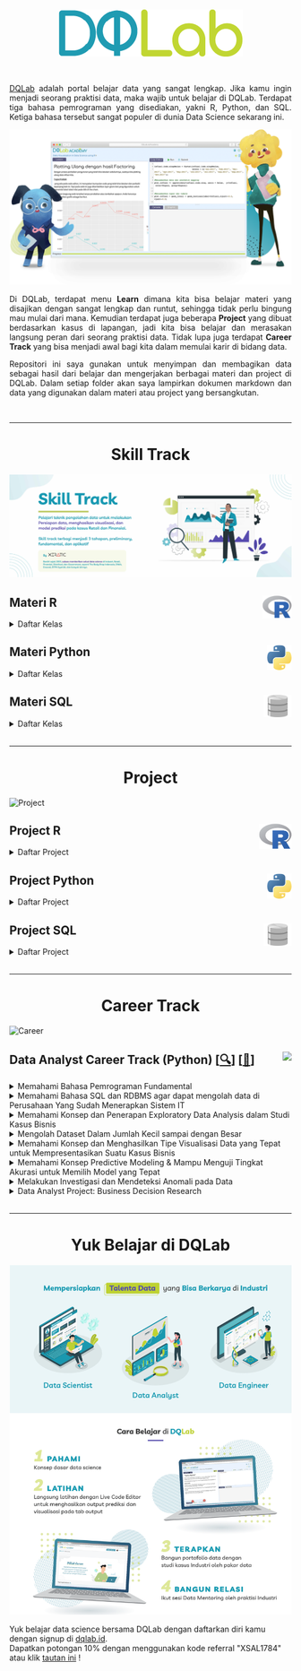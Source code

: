<br />

<p align="center">
  <a href='https://academy.dqlab.id/main/learn_more'><img src="README/DQ_Lab2.png"></a>
</p>

<br />

<p align="justify">
  <a href="https://academy.dqlab.id/main/module">DQLab</a> adalah portal belajar data yang sangat lengkap. Jika kamu ingin menjadi seorang praktisi data, maka wajib untuk belajar di DQLab. Terdapat tiga bahasa pemrograman yang disediakan, yakni R, Python, dan SQL. Ketiga bahasa tersebut sangat populer di dunia Data Science sekarang ini.
</p>

![Hal](README/hal.png)

<p align="justify">
  Di DQLab, terdapat menu <b>Learn</b> dimana kita bisa belajar materi yang disajikan dengan sangat lengkap dan runtut, sehingga tidak perlu bingung mau mulai dari mana. Kemudian terdapat juga beberapa <b>Project</b> yang dibuat berdasarkan kasus di lapangan, jadi kita bisa belajar dan merasakan langsung peran dari seorang praktisi data. Tidak lupa juga terdapat <b>Career Track</b> yang bisa menjadi awal bagi kita dalam memulai karir di bidang data.
</p>

<p align="justify">
  Repositori ini saya gunakan untuk menyimpan dan membagikan data sebagai hasil dari belajar dan mengerjakan berbagai materi dan project di DQLab. Dalam setiap folder akan saya lampirkan dokumen markdown dan data yang digunakan dalam materi atau project yang bersangkutan.
</p>

<br />

---

<!-- # Learn -->

<h1 align="center">Skill Track</h1>

![Learn](README/Learn.jpg)

<!-- <br /> -->

<!-- ![R](README/6.png) -->

## Materi R <a href='README/6.png'><img src='README/6.png' align="right" height="40" /></a>

<details><summary>Daftar Kelas</summary>

### Kelas Persiapan

<details><summary>Daftar Modul</summary>

+ [[📂](<!--https://github.com/MyArist/DQLab/tree/master/Learn/R/Preliminary/Introduction%20to%20Data%20Science%20with%20R--!>)] [[🔍](https://academy.dqlab.id/main/package/practice/111)] [[📃](<!--https://academy.dqlab.id/certificate/pdf/DQLABBGINRUSPHOS--!>)] Introduction to Data Science with R

+ [[📂](<!--https://github.com/MyArist/DQLab/tree/master/Learn/R/Preliminary/R%20Fundamental%20for%20Data%20Science--!>)] [[🔍](https://academy.dqlab.id/main/package/practice/1)] [[📃](https://academy.dqlab.id/certificate/pdf/DQLABINTR1PDUHRA)] R Fundamental for Data Science

</details>

### Kelas Fundamental

<details><summary>Daftar Modul</summary>

- [[📂](<!--https://github.com/MyArist/DQLab/tree/master/Learn/R/Fundamental/Data%20Preparation%20in%20Data%20Science%20using%20R--!>)] [[🔍](https://academy.dqlab.id/main/package/practice/12)] [[📃](<!--https://academy.dqlab.id/certificate/pdf/DQLABDTWR1WHPPSC/--!>)] Data Preparation in Data Science using R

- [[📂](<!--https://github.com/MyArist/DQLab/tree/master/Learn/R/Fundamental/Statistics%20using%20R%20for%20Data%20Science--!>)] [[🔍](https://academy.dqlab.id/main/package/practice/15)] [[📃](<!--https://academy.dqlab.id/certificate/pdf/DQLABINTS1FCCTIJ--!>)] Statistics using R for Data Science

- [[📂](<!--https://github.com/MyArist/DQLab/tree/master/Learn/R/Fundamental/Data%20Visualization%20in%20Data%20Science%20using%20R--!>)] [[🔍](https://academy.dqlab.id/main/package/practice/2)] [[📃](<!--https://academy.dqlab.id/certificate/pdf/DQLABDTVISNKHPAF/--!>)] Data Visualization in Data Science using R

- [[📂](<!--https://github.com/MyArist/DQLab/tree/master/Learn/R/Fundamental/Fundamental%20Data%20Visualization%20using%20R--!>)] [[🔍](https://academy.dqlab.id/main/package/practice/257)] [[📃](<!--https://academy.dqlab.id/certificate/pdf/DQLABINTR1BMSIUI/--!>)] Fundamental Data Visualization using R

- [[📂](<!--https://github.com/MyArist/DQLab/tree/master/Learn/R/Fundamental/Advanced%20Data%20Visualization%20for%20Everyone--!>)] [[🔍](https://academy.dqlab.id/main/package/practice/259)] [[📃](<!--https://academy.dqlab.id/certificate/pdf/DQLABAPL4%20PSAHWV--!>)] Advanced Data Visualization with ggplot2 for Everyone

</details>

### Kelas Penerapan di Industri

<details><summary>Daftar Modul</summary>

- [[📂](<!--https://github.com/MyArist/DQLab/tree/master/Learn/R/Applied%20Data%20Science/Data%20Science%20in%20Finance%20Credit%20Risk%20Analysis--!>)] [[🔍](https://academy.dqlab.id/main/package/practice/81)] [[📃](<!--https://academy.dqlab.id/certificate/pdf/DQLABMLFCRLSGBIB/--!>)] Data Science in Finance: Credit Risk Analysis

- [[📂](<!--https://github.com/MyArist/DQLab/tree/master/Learn/R/Applied%20Data%20Science/Data%20Science%20in%20Retail%20Market%20Basket%20Analysis--!>)] [[🔍](https://academy.dqlab.id/main/package/practice/11)] [[📃](<!--https://academy.dqlab.id/certificate/pdf/DQLABMLMBALMHINQ/--!>)] Data Science in Retail: Market Basket Analysis

- [[📂](<!--https://github.com/MyArist/DQLab/tree/master/Learn/R/Applied%20Data%20Science/Data%20Science%20in%20Marketing%20Customer%20Segmentation--!>)] [[🔍](https://academy.dqlab.id/main/package/practice/7)] [[📃](<!--https://academy.dqlab.id/certificate/pdf/DQLABMLMKTUNNJKU--!>)] Data Science in Marketing: Customer Segmentation

- [[📂](<!--https://github.com/MyArist/DQLab/tree/master/Learn/R/Applied%20Data%20Science/Data%20Science%20in%20Finance%20Dimension%20Reduction--!>)] [[🔍](https://academy.dqlab.id/main/package/practice/89)] [[📃](<!--https://academy.dqlab.id/certificate/pdf/DQLABPCADRJUIDUE/--!>)] Data Science in Finance: Dimension Reduction

- [[📂](<!--https://github.com/MyArist/DQLab/tree/master/Learn/R/Applied%20Data%20Science/Analisis%20Data%20COVID19%20di%20Indonesia--!>)] [[🔍](https://academy.dqlab.id/main/package/practice/253)] [[📃](<!--https://academy.dqlab.id/certificate/pdf/DQLABAPL3%20EVHSSM--!>)] Analisis Data COVID19 di Indonesia

- [[📂](<!--https://github.com/MyArist/DQLab/tree/master/Learn/R/Applied%20Data%20Science/A%20Walk%20Into%20Sensory%20Science--!>)] [[🔍](https://academy.dqlab.id/main/package/practice/281)] [[📃](<!--https://academy.dqlab.id/certificate/pdf/DQLABDSSR1CUOCJI/--!>)] A Walk Into Sensory Science

</details>

</details>

<!-- <br /> -->
    
<!-- ![Python](README/5.png) -->

## Materi Python <a href='README/5.1.png'><img src='README/5.1.png' align="right" height="45" /></a>

<details><summary>Daftar Kelas</summary>

### Kelas Persiapan

<details><summary>Daftar Modul</summary>

- [[📂](<--!https://github.com/MyArist/DQLab/tree/master/Learn/Python/Preliminary/Introduction%20to%20Data%20Science%20with%20Python--!>)] [[🔍](https://academy.dqlab.id/main/package/practice/162)] [[📃](<--!https://academy.dqlab.id/certificate/pdf/DQLABINTP1BJTJVQ--!>)] Introduction to Data Science with Python

- [[📂](<!--https://github.com/MyArist/DQLab/tree/master/Learn/Python/Preliminary/Python%20Fundamental%20for%20Data%20Science--!>)] [[🔍](https://academy.dqlab.id/main/package/practice/45)] [[📃](https://academy.dqlab.id/certificate/pdf/DQLABINTP1CSJGLR/)] Python Fundamental for Data Science

</details>

### Kelas Fundamental

<details><summary>Daftar Modul</summary>

- [[📂](<!--https://github.com/MyArist/DQLab/tree/master/Learn/Python/Fundamental/Data%20Wrangling%20Python--!>)] [[🔍](https://academy.dqlab.id/main/package/practice/79)] [[📃](<!--https://academy.dqlab.id/certificate/pdf/DQLABDTWP1HCKQDN--!>)] Data Wrangling Python

- [[📂](<!--https://github.com/MyArist/DQLab/tree/master/Learn/Python/Fundamental/Python%20for%20Data%20Professional%20Beginner%20-%20Part%201--!>)] [[🔍](https://academy.dqlab.id/main/package/practice/157)] [[📃](https://academy.dqlab.id/certificate/pdf/DQLABINTP1JRCAHC/)] Python for Data Professional Beginner - Part 1

- [[📂](<!--https://github.com/MyArist/DQLab/tree/master/Learn/Python/Fundamental/Python%20for%20Data%20Professional%20Beginner%20-%20Part%202--!>)] [[🔍](https://academy.dqlab.id/main/package/practice/160)] [[📃](https://academy.dqlab.id/certificate/pdf/DQLABINTP1IJJMLV/)] Python for Data Professional Beginner - Part 2

- [[📂](<!--https://github.com/MyArist/DQLab/tree/master/Learn/Python/Fundamental/Python%20for%20Data%20Professional%20Beginner%20-%20Part%203--!>)] [[🔍](https://academy.dqlab.id/main/package/practice/161)] [[📃](<!--https://academy.dqlab.id/certificate/pdf/DQLABINTP1GMBOKW/--!>)] Python for Data Professional Beginner - Part 3

- [[📂](https://github.com/xsalassa/DQLab/blob/main/Learn/Data%20Visualization%20with%20Python%20Matplotlib%20for%20Beginner%20-%20Part%201/Data%20Visualization%20with%20Python%20Matplotlib%20for%20Beginner%20-%20Part%201.ipynb)] [[🔍](https://academy.dqlab.id/main/package/practice/164)] [[📃](https://academy.dqlab.id/certificate/pdf/DQLABINTP1JRCAHC)] Data Visualization with Python Matplotlib for Beginner - Part 1

- [[📂](<!--https://github.com/MyArist/DQLab/tree/master/Learn/Python/Fundamental/Exploratory%20Data%20Analysis%20with%20Python%20for%20Beginner--!>)] [[🔍](https://academy.dqlab.id/main/package/practice/163)] [[📃](https://academy.dqlab.id/certificate/pdf/DQLABINTP1CSJGLR/)] Exploratory Data Analysis with Python for Beginner

- [[📂](<!--https://github.com/MyArist/DQLab/tree/master/Learn/Python/Fundamental/Data%20Visualization%20with%20Python%20Matplotlib%20for%20Beginner%20-%20Part%202--!>)] [[🔍](https://academy.dqlab.id/main/package/practice/165)] [[📃](<!--https://academy.dqlab.id/certificate/pdf/DQLABINTP1PEOLAL/--!>)] Data Visualization with Python Matplotlib for Beginner - Part 2

- [[📂](<!--https://github.com/MyArist/DQLab/tree/master/Learn/Python/Fundamental/Data%20Quality%20with%20Python%20for%20Beginner--!>)] [[🔍](https://academy.dqlab.id/main/package/practice/166)] [[📃](<!--https://academy.dqlab.id/certificate/pdf/DQLABDVIZ2AUUCMW/--!>)] Data Quality with Python for Beginner

- [[📂](<!--https://github.com/MyArist/DQLab/tree/master/Learn/Python/Fundamental/Machine%20Learning%20With%20Python%20for%20Beginner--!>)] [[🔍](https://academy.dqlab.id/main/package/practice/169)] [[📃](<!--https://academy.dqlab.id/certificate/pdf/DQLABDVIZ2ODOJPA/--!>)] Machine Learning With Python for Beginner

- [[📂]()] [[🔍](https://academy.dqlab.id/main/package/practice/177)] [[📃](<!--https://academy.dqlab.id/certificate/pdf/DQLABINTP1TUORIC--!>)] Fundamental Data Visualization with Python

- [[📂](<!--https://github.com/MyArist/DQLab/tree/master/Learn/Python/Fundamental/Data%20Manipulation%20with%20Pandas%20-%20Part%201--!>)] [[🔍](https://academy.dqlab.id/main/package/practice/178)] [[📃](<!--https://academy.dqlab.id/certificate/pdf/DQLABINTP1KCGLNG/--!>)] Data Manipulation with Pandas - Part 1

- [[📂](<!--https://github.com/MyArist/DQLab/tree/master/Learn/Python/Fundamental/Data%20Manipulation%20with%20Pandas%20-%20Part%202--!>)] [[🔍](https://academy.dqlab.id/main/package/practice/252)] [[📃](<!--https://academy.dqlab.id/certificate/pdf/DQLABINTP1FGMHKR/--!>)] Data Manipulation with Pandas - Part 2

- [[📂](<!--https://github.com/MyArist/DQLab/tree/master/Learn/Python/Fundamental/Statistic%20using%20Python%20for%20Data%20Science--!>)] [[🔍](https://academy.dqlab.id/main/package/practice/288)] [[📃](<!--https://academy.dqlab.id/certificate/pdf/DQLABSWP1%20ELVIKP/--!>)] Statistic using Python for Data Science

- [[📂](<!--https://github.com/MyArist/DQLab/tree/master/Learn/Python/Fundamental/Statistic%20using%20Python%20for%20Data%20Science%20-%20Part%202--!>)] [[🔍](https://academy.dqlab.id/main/package/practice/290)] [[📃](<!--https://academy.dqlab.id/certificate/pdf/DQLABSWP1%20FKRWOF/--!>)] Statistic using Python for Data Science - Part 2

- [[📂](<!--https://github.com/MyArist/DQLab/tree/master/Learn/Python/Fundamental/Data%20Visualization%20using%20Plotnine--!>)] [[🔍](https://academy.dqlab.id/main/package/practice/295)] [[📃](<!--https://academy.dqlab.id/certificate/pdf/DQLABDVPP9FAWBWF/--!>)] Data Visualization using Plotnine

</details>

### Kelas Penerapan di Industri

<details><summary>Daftar Modul</summary>

- [[📂](<!--https://github.com/MyArist/DQLab/tree/master/Learn/Python/Applied%20Data%20Science/Basic%20Feature%20Discovering%20for%20Machine%20Learning--!>)] [[🔍](https://academy.dqlab.id/main/package/practice/179)] [[📃](<!--https://academy.dqlab.id/certificate/pdf/DQLABFATPYWBWGKN--!>)] Basic Feature Discovering for Machine Learning

- [[📂](<!--https://github.com/MyArist/DQLab/tree/master/Learn/Python/Applied%20Data%20Science/Data%20Science%20in%20Telco%20Data%20Cleansing--!>)] [[🔍](https://academy.dqlab.id/main/package/practice/247)] [[📃](<!--https://academy.dqlab.id/certificate/pdf/DQLABAPL1%20BVFPEI--!>)] Data Science in Telco: Data Cleansing

- [[📂](<!--https://github.com/MyArist/DQLab/tree/master/Learn/Python/Applied%20Data%20Science/Customer%20Churn%20Prediction%20using%20Machine%20Learning--!>)] [[🔍](https://academy.dqlab.id/main/package/practice/249)] [[📃](<!--https://academy.dqlab.id/certificate/pdf/DQLABAPL2%20JGNGCK--!>)] Customer Churn Prediction using Machine Learning

- [[📂](<!--https://github.com/MyArist/DQLab/tree/master/Learn/Python/Applied%20Data%20Science/Data%20Science%20Project%20Analisis%20Data%20COVID19%20di%20Dunia%20%26%20ASEAN--!>)] [[🔍](https://academy.dqlab.id/main/package/practice/260)] [[📃](<!--https://academy.dqlab.id/certificate/pdf/DQLABINTP1BAIQSQ/--!>)] Data Science Project: Analisis Data COVID19 di Dunia & ASEAN

- [[📂](<!--https://github.com/MyArist/DQLab/tree/master/Learn/Python/Applied%20Data%20Science/Data%20Analyst%20Project%20Business%20Decision%20Research--!>)] [[🔍](https://academy.dqlab.id/main/package/practice/284)] [[📃](<!--https://academy.dqlab.id/certificate/pdf/DQLABDVIZ2AEGGHH/--!>)] Data Analyst Project: Business Decision Research

- [[📂](<!--https://github.com/MyArist/DQLab/tree/master/Learn/Python/Applied%20Data%20Science/Eksplorasi%20dan%20Analisis%20Data%20COVID-19%20Indonesia%20using%20Python--!>)] [[🔍](https://academy.dqlab.id/main/package/practice/287)] [[📃](<!--https://academy.dqlab.id/certificate/pdf/DQLABACWP1OSMEUO/--!>)] Eksplorasi dan Analisis Data COVID-19 Indonesia using Python

- [[📂](<!--https://github.com/MyArist/DQLab/tree/master/Learn/Python/Applied%20Data%20Science/Data%20Science%20in%20Marketing%20%20Customer%20Segmentation%20with%20Python--!>)] [[🔍](https://academy.dqlab.id/main/package/practice/293)] [[📃](<!--https://academy.dqlab.id/certificate/pdf/DQLABDSCS1VGTGPJ/--!>)] Data Science in Marketing : Customer Segmentation with Python

- [[📂](<!--https://github.com/MyArist/DQLab/tree/master/Learn/Python/Applied%20Data%20Science/Data%20Science%20in%20Marketing%20%20Customer%20Segmentation%20with%20Python%20part%202--!>)] [[🔍](https://academy.dqlab.id/main/package/practice/294)] [[📃](<!--ttps://academy.dqlab.id/certificate/pdf/DQLABDSCS1TNUNDC/--!>)] Data Science in Marketing : Customer Segmentation with Python part 2

</details>

</details>

<!-- <br /> -->

<!-- ![SQL](README/4.png) -->

## Materi SQL <a href='README/4.2.png'><img src='README/4.2.png' align="right" height="40" /></a>

<details><summary>Daftar Kelas</summary>

### Kelas Persiapan

<details><summary>Daftar Modul</summary>

- [[📂](<!--https://github.com/MyArist/DQLab/tree/master/Learn/SQL/Preliminary/Fundamental%20SQL%20with%20SELECT%20Statement--!>)] [[🔍](https://academy.dqlab.id/main/package/practice/91)] [[📃](<!--https://academy.dqlab.id/certificate/pdf/DQLABSQLT1FLMKIW--!>)] Fundamental SQL with SELECT Statement

</details>

### Kelas Fundamental

<details><summary>Daftar Modul</summary>

- [[📂](<!--https://github.com/MyArist/DQLab/tree/master/Learn/SQL/Fundamental/Fundamental%20SQL%20Using%20SELECT%20Statement--!>)] [[🔍](https://academy.dqlab.id/main/package/practice/213)] [[📃](<!--https://academy.dqlab.id/certificate/pdf/DQLABSQLT1VPCNOL/--!>)] Fundamental SQL Using SELECT Statement

- [[📂](<!--https://github.com/MyArist/DQLab/tree/master/Learn/SQL/Fundamental/Fundamental%20SQL%20Using%20FUNCTION%20and%20GROUP%20BY--!>)] [[🔍](https://academy.dqlab.id/main/package/practice/171)] [[📃](<!--https://academy.dqlab.id/certificate/pdf/DQLABSQLT2GFGROP/--!>)] Fundamental SQL Using FUNCTION and GROUP BY

- [[📂](<!--https://github.com/MyArist/DQLab/tree/master/Learn/SQL/Fundamental/Fundamental%20SQL%20Using%20INNER%20JOIN%20and%20UNION--!>)] [[🔍](https://academy.dqlab.id/main/package/practice/244)] [[📃](<!--https://academy.dqlab.id/certificate/pdf/DQLABSQLT2NGUHHK/--!>)] Fundamental SQL Using INNER JOIN and UNION

- [[📂](<!--https://github.com/MyArist/DQLab/tree/master/Learn/SQL/Fundamental/Fundamental%20SQL%20Group%20By%20and%20Having--!>)] [[🔍](https://academy.dqlab.id/main/package/practice/291)] [[📃](<!--https://academy.dqlab.id/certificate/pdf/DQLABFSQL3PDLJDJ/--!>)] Fundamental SQL Group By and Having

</details>

</details>

<br />

---

<h1 align="center">Project</h1>

![Project](README/Project.jpg)

## Project R <a href='README/6.png'><img src='README/6.png' align="right" height="45" /></a>

<details><summary>Daftar Project</summary>

- [[📂](<!--https://github.com/MyArist/DQLab/tree/master/Project/R/Project%20Machine%20Learning%20for%20Retail%20with%20R%20Product%20Packaging--!>)] [[🔍](https://academy.dqlab.id/main/package/project/16)] [[📃](<!--https://academy.dqlab.id/certificate/pdf/DQLABPRJCTGMBDEV/--!>)] Project Machine Learning for Retail with R: Product Packaging

- [[📂](<!--https://github.com/MyArist/DQLab/tree/master/Project/R/Project%20Data%20Analysis%20for%20Finance%20Performa%20Cabang--!>)] [[🔍](https://academy.dqlab.id/main/package/project/215)] [[📃](<!--https://academy.dqlab.id/certificate/pdf/DQLABPRJ8%20BWNISN--!>)] Project Data Analysis for Finance: Performa Cabang

- [[📂](<!--https://github.com/MyArist/DQLab/tree/master/Project/R/Project%20Data%20Analysis%20for%20Finance%20Proses%20Investasi%20Investor--!>)] [[🔍](https://academy.dqlab.id/main/package/project/245)] [[📃](<!--https://academy.dqlab.id/certificate/pdf/DQLABPRJC9BNWJUF/--!>)] Project Data Analysis for Finance: Proses Investasi Investor

- [[❌]()] [[🔍](https://academy.dqlab.id/main/package/project/298)] [[❌]()] Project Assessment using R

- [[❌]()] [[🔍](https://academy.dqlab.id/main/package/project/299)] [[❌]()] Project Analisa Klasifikasi Pinjaman untuk Sektor UMKM

</details>

<!-- <br /> -->
    
<!-- ![Python](README/5.png) -->

## Project Python <a href='README/5.1.png'><img src='README/5.1.png' align="right" height="45" /></a>

<details><summary>Daftar Project</summary>

- [[📂](<!--https://github.com/MyArist/DQLab/tree/master/Project/Python/Data%20Science%20Challenge%20with%20Python)] [[🔍](https://academy.dqlab.id/main/package/project/158--!>)] [[📃](<!--https://academy.dqlab.id/certificate/pdf/DQLABPRJC2JCPTWE/--!>)] Data Science Challenge with Python

- [[📂](<!--https://github.com/MyArist/DQLab/tree/master/Project/Python/Data%20Engineer%20Challenge%20with%20Python)] [[🔍](https://academy.dqlab.id/main/package/project/170--!>)] [[📃](<!--https://academy.dqlab.id/certificate/pdf/DQLABPRJC3FKRGTH/--!>)] Data Engineer Challenge with Python

- [[📂](<!--https://github.com/MyArist/DQLab/tree/master/Project/Python/Project%20Machine%20Learning%20with%20Python%20Building%20Recommender%20System--!>)] [[🔍](https://academy.dqlab.id/main/package/project/212)] [[📃](<!--https://academy.dqlab.id/certificate/pdf/DQLABPRJC5HJDJDN/--!>)] Project Machine Learning with Python: Building Recommender System

- [[📂](<!--https://github.com/MyArist/DQLab/tree/master/Project/Python/Project%20Machine%20Learning%20with%20Python%20Building%20Recommender%20System%20with%20Similarity%20Function--!>)] [[🔍](https://academy.dqlab.id/main/package/project/214)] [[📃](<!--https://academy.dqlab.id/certificate/pdf/DQLABPRJC6RDCMTH--!>)] Project Machine Learning with Python: Building Recommender System with Similarity Function

- [[❌]()] [[🔍](https://academy.dqlab.id/main/package/project/300)] [[❌]()] Modul DTS Professional Academy - Data Engineer

</details>

<!-- <br /> -->

<!-- ![SQL](README/4.png) -->

## Project SQL <a href='README/4.2.png'><img src='README/4.2.png' align="right" height="40" /></a>

<details><summary>Daftar Project</summary>

- [[📂](<!--https://github.com/MyArist/DQLab/tree/master/Project/SQL/Data%20Engineer%20Challenge%20with%20SQL)] [[🔍](https://academy.dqlab.id/main/package/project/99--!>)] [[📃](<!--https://academy.dqlab.id/certificate/pdf/DQLABSQLTSKCOKDK/--!>)] Data Engineer Challenge with SQL

- [[📂](<!--https://github.com/MyArist/DQLab/tree/master/Project/SQL/Project%20Data%20Analysis%20for%20Retail%20Sales%20Performance%20Report--!>)] [[🔍](https://academy.dqlab.id/main/package/project/182)] [[📃](<!--https://academy.dqlab.id/certificate/pdf/DQLABPRJC4RTPCTH/--!>)] Project Data Analysis for Retail: Sales Performance Report

- [[📂](<!--https://github.com/MyArist/DQLab/tree/master/Project/SQL/Project%20Data%20Analysis%20for%20B2B%20Retail%20Customer%20Analytics%20Report--!>)] [[🔍](https://academy.dqlab.id/main/package/project/246)] [[📃](<!--https://academy.dqlab.id/certificate/pdf/DQLABPRJ10BTTRKO--!>)] Project Data Analysis for B2B Retail: Customer Analytics Report

- [[📂](<!--https://github.com/MyArist/DQLab/tree/master/Project/SQL/Data%20Analysis%20for%20E-Commerce%20Challenge--!>)] [[🔍](https://academy.dqlab.id/main/package/project/261)] [[📃](<!--https://academy.dqlab.id/certificate/pdf/DQLABSQLT2NBEATA/--!>)] Data Analysis for E-Commerce Challenge

- [[📂](<!--https://github.com/MyArist/DQLab/tree/master/Project/SQL/Project%20Fundamental%20SQL%20Group%20By%20and%20Having--!>)] [[🔍](https://academy.dqlab.id/main/package/project/292)] [[📃](<!--https://academy.dqlab.id/certificate/pdf/DQLABPFSQ2DHTHGF/--!>)] Project: Fundamental SQL Group By and Having

</details>

<br />

---

<h1 align="center">Career Track</h1>

![Career](README/Career.jpg)

## Data Analyst Career Track (Python) [[🔍](https://academy.dqlab.id/main/track/67)] [[📃](<!--https://academy.dqlab.id/certificate/pdf/DQLABDATRCNBNGVR/TRACK--!>)] <a href='README\analytics2.png'><img src='README\analytics2.png' align="right" height="45" /></a>

<details>
<summary>Memahami Bahasa Pemrograman Fundamental</summary>

- [[📂](<!--https://github.com/MyArist/DQLab/tree/master/Learn/Python/Fundamental/Python%20for%20Data%20Professional%20Beginner%20-%20Part%201--!>)] [[🔍](https://academy.dqlab.id/main/package/practice/157)] [[📃](<!--https://academy.dqlab.id/certificate/pdf/DQLABINTP1JOGKCL/--!>)] Python for Data Professional Beginner - Part 1

- [[📂](<!--https://github.com/MyArist/DQLab/tree/master/Learn/Python/Fundamental/Python%20for%20Data%20Professional%20Beginner%20-%20Part%202--!>)] [[🔍](https://academy.dqlab.id/main/package/practice/160)] [[📃](<!--https://academy.dqlab.id/certificate/pdf/DQLABINTP1TJEAKE/--!>)] Python for Data Professional Beginner - Part 2

- [[📂](<!--https://github.com/MyArist/DQLab/tree/master/Learn/Python/Fundamental/Python%20for%20Data%20Professional%20Beginner%20-%20Part%203--!>)] [[🔍](https://academy.dqlab.id/main/package/practice/161)] [[📃](<!--https://academy.dqlab.id/certificate/pdf/DQLABINTP1GMBOKW/--!>)] Python for Data Professional Beginner - Part 3

</details>

<details>
<summary>Memahami Bahasa SQL dan RDBMS agar dapat mengolah data di Perusahaan Yang Sudah Menerapkan Sistem IT</summary>

- [[📂](<!--https://github.com/MyArist/DQLab/tree/master/Learn/SQL/Fundamental/Fundamental%20SQL%20Using%20SELECT%20Statement--!>)] [[🔍](https://academy.dqlab.id/main/package/practice/213)] [[📃](<!--https://academy.dqlab.id/certificate/pdf/DQLABSQLT1VPCNOL/--!>)] Fundamental SQL Using SELECT Statement

- [[📂](<!--https://github.com/MyArist/DQLab/tree/master/Learn/SQL/Fundamental/Fundamental%20SQL%20Using%20FUNCTION%20and%20GROUP%20BY--!>)] [[🔍](https://academy.dqlab.id/main/package/practice/171)] [[📃](<!--https://academy.dqlab.id/certificate/pdf/DQLABSQLT2GFGROP/--!>)] Fundamental SQL Using FUNCTION and GROUP BY

- [[📂](<!--https://github.com/MyArist/DQLab/tree/master/Learn/SQL/Fundamental/Fundamental%20SQL%20Using%20INNER%20JOIN%20and%20UNION--!>)] [[🔍](https://academy.dqlab.id/main/package/practice/244)] [[📃](<!--https://academy.dqlab.id/certificate/pdf/DQLABSQLT2NGUHHK/--!>)] Fundamental SQL Using INNER JOIN and UNION

</details>

<details>
<summary>Memahami Konsep dan Penerapan Exploratory Data Analysis dalam Studi Kasus Bisnis</summary>

- [[📂](<!--https://github.com/MyArist/DQLab/tree/master/Learn/Python/Fundamental/Exploratory%20Data%20Analysis%20with%20Python%20for%20Beginner--!>)] [[🔍](https://academy.dqlab.id/main/package/practice/163)] [[📃](<!--https://academy.dqlab.id/certificate/pdf/DQLABINTP1CSJGLR/--!>)] Exploratory Data Analysis with Python for Beginner

</details>

<details>
<summary>Mengolah Dataset Dalam Jumlah Kecil sampai dengan Besar</summary>

- [[📂](<!--https://github.com/MyArist/DQLab/tree/master/Learn/Python/Fundamental/Data%20Manipulation%20with%20Pandas%20-%20Part%201--!>)] [[🔍](https://academy.dqlab.id/main/package/practice/178)] [[📃](<!--https://academy.dqlab.id/certificate/pdf/DQLABINTP1KCGLNG/--!>)] Data Manipulation with Pandas - Part 1

- [[📂](<!--https://github.com/MyArist/DQLab/tree/master/Learn/Python/Fundamental/Data%20Manipulation%20with%20Pandas%20-%20Part%202--!>)] [[🔍](https://academy.dqlab.id/main/package/practice/252)] [[📃](<!--https://academy.dqlab.id/certificate/pdf/DQLABINTP1FGMHKR/--!>)] Data Manipulation with Pandas - Part 2

</details>

<details>
<summary>Memahami Konsep dan Menghasilkan Tipe Visualisasi Data yang Tepat untuk Mempresentasikan Suatu Kasus Bisnis</summary>

- [[📂](<!--https://github.com/MyArist/DQLab/tree/master/Learn/Python/Fundamental/Data%20Visualization%20with%20Python%20Matplotlib%20for%20Beginner%20-%20Part%201--!>)] [[🔍](https://academy.dqlab.id/main/package/practice/164)] [[📃](<!--https://academy.dqlab.id/certificate/pdf/DQLABDTWP1OERWOT/--!>)] Data Visualization with Python Matplotlib for Beginner - Part 1

- [[📂](<!--https://github.com/MyArist/DQLab/tree/master/Learn/Python/Fundamental/Data%20Visualization%20with%20Python%20Matplotlib%20for%20Beginner%20-%20Part%202--!>)] [[🔍](https://academy.dqlab.id/main/package/practice/165)] [[📃](<!--https://academy.dqlab.id/certificate/pdf/DQLABINTP1PEOLAL/--!>)] Data Visualization with Python Matplotlib for Beginner - Part 2

</details>

<details>
<summary>Memahami Konsep Predictive Modeling & Mampu Menguji Tingkat Akurasi untuk Memilih Model yang Tepat</summary>

- [[📂](<!--https://github.com/MyArist/DQLab/tree/master/Learn/Python/Fundamental/Machine%20Learning%20With%20Python%20for%20Beginner--!>)] [[🔍](https://academy.dqlab.id/main/package/practice/169)] [[📃](<!--https://academy.dqlab.id/certificate/pdf/DQLABDVIZ2ODOJPA/--!>)] Machine Learning With Python for Beginner

</details>

<details>
<summary>Melakukan Investigasi dan Mendeteksi Anomali pada Data</summary>

- [[📂](<!--https://github.com/MyArist/DQLab/tree/master/Learn/Python/Fundamental/Data%20Quality%20with%20Python%20for%20Beginner--!>)] [[🔍](https://academy.dqlab.id/main/package/practice/166)] [[📃](<!--https://academy.dqlab.id/certificate/pdf/DQLABDVIZ2AUUCMW/--!>)] Data Quality with Python for Beginner

</details>

<details>
<summary>Data Analyst Project: Business Decision Research</summary>

- [[📂](<!--https://github.com/MyArist/DQLab/tree/master/Learn/Python/Applied%20Data%20Science/Data%20Analyst%20Project%20Business%20Decision%20Research--!>)] [[🔍](https://academy.dqlab.id/main/package/practice/284)] [[📃](<!--https://academy.dqlab.id/certificate/pdf/DQLABDVIZ2AEGGHH/--!>)] Data Analyst Project: Business Decision Research

</details>

<br />

<!-- <div style="text-align:center">
  <h1>E-Books</h1>
</div>

<img align='right' src = "https://academy.dqlab.id/images/ebook/kettle_cover_new.png" height=300>

## [[📚](https://academy.dqlab.id/ebook/download/kettle.pdf)] Data Warehouse with Kettle - Open Source ETL

<p align="justify">
  Dunia korporasi saat ini menghadapi permasalahan yang hampir sama, yaitu membengkaknya data akibat keberhasilan implementasi berbagai sistem komputer.

  Otomatisasi berjalan dengan baik, namun berbagai laporan yang ingin dihasilkan sebagai output dari sistem tersebut sebagian besar tidak tercapai.Berbagai solusi telah ditawarkan oleh para praktisi IT, dan pendekatan dengan membangun suatu data warehouse adalah yang terbaik.

  E-book ini akan membahas bagaimana membangun Data warehouse dengan Kettle yang bersifat open source dan dapat berjalan di lingkungan multi-platform.
</p>

<br />

<img align='right' src = "https://academy.dqlab.id/images/ebook/instalasi_python_anaconda.png" height=300>

## [[📚](https://academy.dqlab.id/free_ebook/adriyan_instalasi_python3_dan_ide_pada_windows10_dqlab_UPDATE.pdf)] Instalasi Python 3 dan IDE atau Anaconda Distribution pada Windows 10

<p align="justify">
  Penulis artikel tutorial ini adalah Adriyan yang saat ini menjadi salah satu Dosen Teknik Mesin Program Sarjana di Sekolah Tinggi Teknologi Nasional.

  Penulis menggunakan Python untuk riset dalam komputasi saintifik dalam ranah : identifikasi struktur berbasis sinyal vibrasi, desain, simulasi dan pengontrolan manipulator robotik paralel, dan penerapan sistem cerdas untuk penyelesaian persoalan di bidang keteknikmesinan terutama untuk vibrasi dan robotika.

  Penulis lebih banyak menggunakan Python package berupa Numpy, Scipy, SymPy, Keras dan TensorFlow, Scikit-Fuzzy, Matplotlib, dan Bokeh.
</p>

<br />

<img align='right' src = "https://academy.dqlab.id/images/ebook/memahami_pesan_di_balik_data.png" height=300>

## [[📚](https://academy.dqlab.id/free_ebook/MNOR_A_1.pdf)] Memahami Pesan di balik Data, Instalasi dan Analisis Data Sederhana Menggunakan Python untuk Windows 10

<p align="justify">
  Penulis dari artikel tutorial ini adalah M. Nor Abdul Rajak. Saat ini penulis bekerja sebagai freelance personal assistant di salah satu perusahaan pertambangan di Kalimantan Timur.

  Harapan terbesar penulis adalah terciptanya data Environment di Kaltim, karena masih banyak yang menganggap remeh mengenai pekerjaan dalam mengolah data.

  Selain itu, penulis juga berharap artikel tutorial ini sedikit tidaknya bermanfaat untuk pembaca.
</p>

<br />

<img align='right' src = "https://academy.dqlab.id/images/ebook/instalasi_python_windows.png" height=300>

## [[📚](https://academy.dqlab.id/free_ebook/herry_pebbi_andra_instalasi_python_3_pada_windows_10_dqlab.pdf)] Langkah-Langkah untuk Menginstal Program Python 3 pada Sistem Operasi Windows 10 (32-Bit) Menggunakan Visual Studio Community 2019

<p align="justify">
  Penulis dari artikel tutorial ini adalah Herry Pebbi Andra. Saat ini penulis bekerja sebagai karyawan swasta pada bagian IT Staff di daerah Cikarang- Bekasi. Selain itu, penulis juga gemar belajar bahasa pemrograman dan belajar tentang keamanan digital.

  Harapan penulis dari adanya artikel tutorial ini adalah semakin banyak pemuda yang memiliki ide dan inovasi dibidang teknologi dan informasi di Indonesia dan memajukan dan membuat 
 Indonesia dikenal dunia.

  "Banyak berlatih dan bertindaklah, jangan takut akan salah karena tidak akan tahu hasilnya jika tidak di coba" Quote by Herry.
</p>

<br />

<img align='right' src = "https://academy.dqlab.id/images/ebook/azure.png" height=300> 


## [[📚](https://academy.dqlab.id/free_ebook/PHI-Integration%20-%20Practical%20Introduction%20to%20Azure%20Machine%20Learning.pdf)] Simple Credit Approval Model using Decision Tree in Azure Machine Learning

<p align="justify">
  Teknologi Azure dan layanan Machine Learning merupakan teknologi terkini yang manfaatnya cukup banyak dirasakan. Sering kali ditemukan bagi para pemula yang ingin belajar data, kebingungan harus memulai dari mana.

  E-Book ini menghadirkan tutorial singkat dengan step by step dasar untuk studi kasus yang paling sering dihadapi yaitu membangun predictive modelling untuk layanan pemberian kredit.
</p>

<br /> -->

---

<h1 align="center">Yuk Belajar di DQLab</h1>

![Poster](README/Poster.png)

Yuk belajar data science bersama DQLab dengan daftarkan diri kamu dengan signup di [dqlab.id](dqlab.id).  
Dapatkan potongan 10% dengan menggunakan kode referral "XSAL1784" atau klik [tautan ini](https://dqlab.id/signup?referralCode=XSAL1784) !
